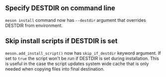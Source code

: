 ## Specify DESTDIR on command line

`meson install` command now has `--destdir` argument that overrides DESTDIR
from environment.

## Skip install scripts if DESTDIR is set

`meson.add_install_script()` now has `skip_if_destdir` keyword argument. If set
to `true` the script won't be run if DESTDIR is set during installation. This is
useful in the case the script updates system wide cache that is only needed when
copying files into final destination.
